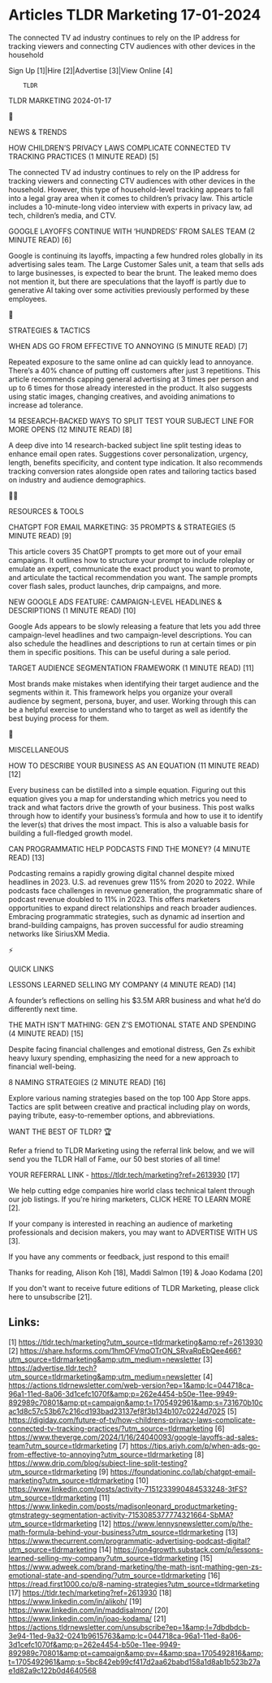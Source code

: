 # Articles TLDR Marketing 17-01-2024

The connected TV ad industry continues to rely on the IP address for
tracking viewers and connecting CTV audiences with other devices in
the household  

Sign Up [1]|Hire [2]|Advertise [3]|View Online [4] 

		TLDR 

TLDR MARKETING 2024-01-17

📱 

NEWS & TRENDS

 HOW CHILDREN’S PRIVACY LAWS COMPLICATE CONNECTED TV TRACKING
PRACTICES (1 MINUTE READ) [5] 

 The connected TV ad industry continues to rely on the IP address for
tracking viewers and connecting CTV audiences with other devices in
the household. However, this type of household-level tracking appears
to fall into a legal gray area when it comes to children’s privacy
law. This article includes a 10-minute-long video interview with
experts in privacy law, ad tech, children’s media, and CTV. 

 GOOGLE LAYOFFS CONTINUE WITH ‘HUNDREDS’ FROM SALES TEAM (2 MINUTE
READ) [6] 

 Google is continuing its layoffs, impacting a few hundred roles
globally in its advertising sales team. The Large Customer Sales unit,
a team that sells ads to large businesses, is expected to bear the
brunt. The leaked memo does not mention it, but there are speculations
that the layoff is partly due to generative AI taking over some
activities previously performed by these employees. 

🚀 

STRATEGIES & TACTICS

 WHEN ADS GO FROM EFFECTIVE TO ANNOYING (5 MINUTE READ) [7] 

 Repeated exposure to the same online ad can quickly lead to
annoyance. There’s a 40% chance of putting off customers after just
3 repetitions. This article recommends capping general advertising at
3 times per person and up to 6 times for those already interested in
the product. It also suggests using static images, changing creatives,
and avoiding animations to increase ad tolerance. 

 14 RESEARCH-BACKED WAYS TO SPLIT TEST YOUR SUBJECT LINE FOR MORE
OPENS (12 MINUTE READ) [8] 

 A deep dive into 14 research-backed subject line split testing ideas
to enhance email open rates. Suggestions cover personalization,
urgency, length, benefits specificity, and content type indication. It
also recommends tracking conversion rates alongside open rates and
tailoring tactics based on industry and audience demographics. 

🧑‍💻 

RESOURCES & TOOLS

 CHATGPT FOR EMAIL MARKETING: 35 PROMPTS & STRATEGIES (5 MINUTE READ)
[9] 

 This article covers 35 ChatGPT prompts to get more out of your email
campaigns. It outlines how to structure your prompt to include
roleplay or emulate an expert, communicate the exact product you want
to promote, and articulate the tactical recommendation you want. The
sample prompts cover flash sales, product launches, drip campaigns,
and more. 

 NEW GOOGLE ADS FEATURE: CAMPAIGN-LEVEL HEADLINES & DESCRIPTIONS (1
MINUTE READ) [10] 

 Google Ads appears to be slowly releasing a feature that lets you add
three campaign-level headlines and two campaign-level descriptions.
You can also schedule the headlines and descriptions to run at certain
times or pin them in specific positions. This can be useful during a
sale period. 

 TARGET AUDIENCE SEGMENTATION FRAMEWORK (1 MINUTE READ) [11] 

 Most brands make mistakes when identifying their target audience and
the segments within it. This framework helps you organize your overall
audience by segment, persona, buyer, and user. Working through this
can be a helpful exercise to understand who to target as well as
identify the best buying process for them. 

🎁 

MISCELLANEOUS

 HOW TO DESCRIBE YOUR BUSINESS AS AN EQUATION (11 MINUTE READ) [12] 

 Every business can be distilled into a simple equation. Figuring out
this equation gives you a map for understanding which metrics you need
to track and what factors drive the growth of your business. This post
walks through how to identify your business’s formula and how to use
it to identify the lever(s) that drives the most impact. This is also
a valuable basis for building a full-fledged growth model. 

 CAN PROGRAMMATIC HELP PODCASTS FIND THE MONEY? (4 MINUTE READ) [13] 

 Podcasting remains a rapidly growing digital channel despite mixed
headlines in 2023. U.S. ad revenues grew 115% from 2020 to 2022. While
podcasts face challenges in revenue generation, the programmatic share
of podcast revenue doubled to 11% in 2023. This offers marketers
opportunities to expand direct relationships and reach broader
audiences. Embracing programmatic strategies, such as dynamic ad
insertion and brand-building campaigns, has proven successful for
audio streaming networks like SiriusXM Media. 

⚡ 

QUICK LINKS

 LESSONS LEARNED SELLING MY COMPANY (4 MINUTE READ) [14] 

 A founder’s reflections on selling his $3.5M ARR business and what
he’d do differently next time. 

 THE MATH ISN’T MATHING: GEN Z’S EMOTIONAL STATE AND SPENDING (4
MINUTE READ) [15] 

 Despite facing financial challenges and emotional distress, Gen Zs
exhibit heavy luxury spending, emphasizing the need for a new approach
to financial well-being. 

 8 NAMING STRATEGIES (2 MINUTE READ) [16] 

 Explore various naming strategies based on the top 100 App Store
apps. Tactics are split between creative and practical including play
on words, paying tribute, easy-to-remember options, and abbreviations.


WANT THE BEST OF TLDR? 🏆

Refer a friend to TLDR Marketing using the referral link below, and we
will send you the TLDR Hall of Fame, our 50 best stories of all time!

YOUR REFERRAL LINK - https://tldr.tech/marketing?ref=2613930 [17]

 We help cutting edge companies hire world class technical talent
through our job listings. If you're hiring marketers, CLICK HERE TO
LEARN MORE [2]. 

If your company is interested in reaching an audience of marketing
professionals and decision makers, you may want to ADVERTISE WITH US
[3]. 

If you have any comments or feedback, just respond to this email! 

Thanks for reading, 
Alison Koh [18], Maddi Salmon [19] & Joao Kodama [20] 

If you don't want to receive future editions of TLDR Marketing,
please click here to unsubscribe [21]. 

 

Links:
------
[1] https://tldr.tech/marketing?utm_source=tldrmarketing&amp;ref=2613930
[2] https://share.hsforms.com/1hmOFVmqOTrON_SRvaRqEbQee466?utm_source=tldrmarketing&amp;utm_medium=newsletter
[3] https://advertise.tldr.tech?utm_source=tldrmarketing&amp;utm_medium=newsletter
[4] https://actions.tldrnewsletter.com/web-version?ep=1&amp;lc=044718ca-96a1-11ed-8a06-3d1cefc1070f&amp;p=262e4454-b50e-11ee-9949-892989c70801&amp;pt=campaign&amp;t=1705492961&amp;s=731670b10cac1d8c57c53b67c216cd193bad23137ef8f3b134b107c0224d7025
[5] https://digiday.com/future-of-tv/how-childrens-privacy-laws-complicate-connected-tv-tracking-practices/?utm_source=tldrmarketing
[6] https://www.theverge.com/2024/1/16/24040093/google-layoffs-ad-sales-team?utm_source=tldrmarketing
[7] https://tips.ariyh.com/p/when-ads-go-from-effective-to-annoying?utm_source=tldrmarketing
[8] https://www.drip.com/blog/subject-line-split-testing?utm_source=tldrmarketing
[9] https://foundationinc.co/lab/chatgpt-email-marketing?utm_source=tldrmarketing
[10] https://www.linkedin.com/posts/activity-7151233990484533248-3tFS?utm_source=tldrmarketing
[11] https://www.linkedin.com/posts/madisonleonard_productmarketing-gtmstrategy-segmentation-activity-7153085377774321664-SbMA?utm_source=tldrmarketing
[12] https://www.lennysnewsletter.com/p/the-math-formula-behind-your-business?utm_source=tldrmarketing
[13] https://www.thecurrent.com/programmatic-advertising-podcast-digital?utm_source=tldrmarketing
[14] https://jon4growth.substack.com/p/lessons-learned-selling-my-company?utm_source=tldrmarketing
[15] https://www.adweek.com/brand-marketing/the-math-isnt-mathing-gen-zs-emotional-state-and-spending/?utm_source=tldrmarketing
[16] https://read.first1000.co/p/8-naming-strategies?utm_source=tldrmarketing
[17] https://tldr.tech/marketing?ref=2613930
[18] https://www.linkedin.com/in/alikoh/
[19] https://www.linkedin.com/in/maddisalmon/
[20] https://www.linkedin.com/in/joao-kodama/
[21] https://actions.tldrnewsletter.com/unsubscribe?ep=1&amp;l=7dbdbdcb-3e94-11ed-9a32-0241b9615763&amp;lc=044718ca-96a1-11ed-8a06-3d1cefc1070f&amp;p=262e4454-b50e-11ee-9949-892989c70801&amp;pt=campaign&amp;pv=4&amp;spa=1705492816&amp;t=1705492961&amp;s=5bc842eb99cf417d2aa62babd158a1d8ab1b523b27ae1d82a9c122b0d4640568